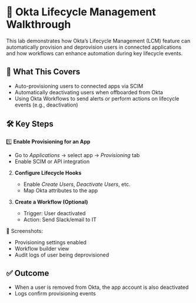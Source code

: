 # 🔄 Okta Lifecycle Management Walkthrough

This lab demonstrates how Okta’s Lifecycle Management (LCM) feature can automatically provision and deprovision users in connected applications and how workflows can enhance automation during key lifecycle events.

## 📝 What This Covers
- Auto-provisioning users to connected apps via SCIM
- Automatically deactivating users when offboarded from Okta
- Using Okta Workflows to send alerts or perform actions on lifecycle events (e.g., deactivation)

## 🛠️ Key Steps

1️⃣ **Enable Provisioning for an App**
   - Go to *Applications* → select app → *Provisioning* tab
   - Enable SCIM or API integration

2. **Configure Lifecycle Hooks**
   - Enable *Create Users*, *Deactivate Users*, etc.
   - Map Okta attributes to the app

3. **Create a Workflow (Optional)**
   - Trigger: User deactivated
   - Action: Send Slack/email to IT

📸 Screenshots:
- Provisioning settings enabled  
- Workflow builder view  
- Audit logs of user being deprovisioned

## ✅ Outcome
- When a user is removed from Okta, the app account is also deactivated  
- Logs confirm provisioning events

